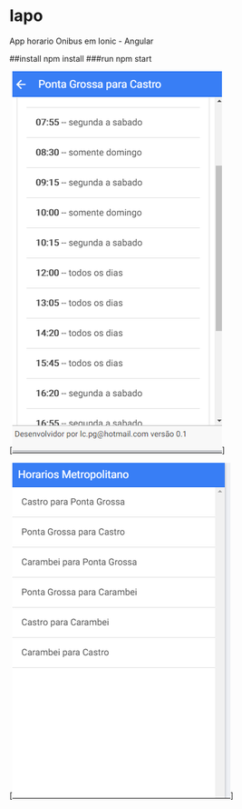 # Iapo
App horario Onibus em Ionic - Angular

##install
  npm install
###run
  npm start

[![N|Solid](https://github.com/luizcarlospedrosogomes/Iapo/blob/master/tela_2.png)]


[![N|Solid](https://github.com/luizcarlospedrosogomes/Iapo/blob/master/tela_1.png)]

